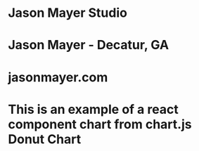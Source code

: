 # Jason Mayer Studio
# Jason Mayer - Decatur, GA
# jasonmayer.com
#
#
# This is an example of a react component chart from chart.js Donut Chart
